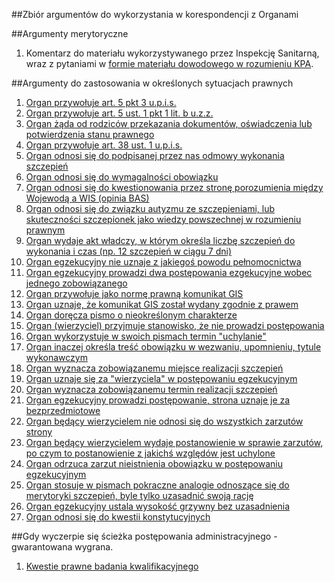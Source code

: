 ##Zbiór argumentów do wykorzystania w korespondencji z Organami

##Argumenty merytoryczne
1. Komentarz do materiału wykorzystywanego przez Inspekcję Sanitarną, wraz z pytaniami w [formie materiału dowodowego w rozumieniu KPA](https://github.com/szanitani/szczepienia/blob/master/Argumenty/szczepienia%20za%20i%20przeciw/README.md).

##Argumenty do zastosowania w określonych sytuacjach prawnych
1. [Organ przywołuje art. 5 pkt 3 u.p.i.s.](https://github.com/szanitani/szczepienia/blob/master/Argumenty/prawne/argument_001.md)
2. [Organ przywołuje art. 5 ust. 1 pkt 1 lit. b u.z.z.](https://github.com/szanitani/szczepienia/blob/master/Argumenty/prawne/argument_002.md)
3. [Organ żąda od rodziców przekazania dokumentów, oświadczenia lub potwierdzenia stanu prawnego](https://github.com/szanitani/szczepienia/blob/master/Argumenty/prawne/argument_003.md)
4. [Organ przywołuje art. 38 ust. 1 u.p.i.s.](https://github.com/szanitani/szczepienia/blob/master/Argumenty/prawne/argument_004.md)
5. [Organ odnosi się do podpisanej przez nas odmowy wykonania szczepień](https://github.com/szanitani/szczepienia/blob/master/Argumenty/prawne/argument_005.md)
6. [Organ odnosi się do wymagalności obowiązku](https://github.com/szanitani/szczepienia/blob/master/Argumenty/prawne/argument_006.md)
7. [Organ odnosi się do kwestionowania przez stronę porozumienia między Wojewodą a WIS (opinia BAS)](https://github.com/szanitani/szczepienia/blob/master/Argumenty/prawne/argument_007.md)
8. [Organ odnosi się do związku autyzmu ze szczepieniami, lub skuteczności szczepionek jako wiedzy powszechnej w rozumieniu prawnym](https://github.com/szanitani/szczepienia/blob/master/Argumenty/prawne/argument_008.md)
9. [Organ wydaje akt władczy, w którym określa liczbę szczepień do wykonania i czas (np. 12 szczepień w ciągu 7 dni)](https://github.com/szanitani/szczepienia/blob/master/Argumenty/prawne/argument_009.md)
10. [Organ egzekucyjny nie uznaje z jakiegoś powodu pełnomocnictwa](https://github.com/szanitani/szczepienia/blob/master/Argumenty/prawne/argument_010.md)
11. [Organ egzekucyjny prowadzi dwa postępowania ezgekucyjne wobec jednego zobowiązanego](https://github.com/szanitani/szczepienia/blob/master/Argumenty/prawne/argument_011.md)
12. [Organ przywołuje jako normę prawną komunikat GIS](https://github.com/szanitani/szczepienia/blob/master/Argumenty/prawne/argument_012.md)
13. [Organ uznaje, że komunikat GIS został wydany zgodnie z prawem](https://github.com/szanitani/szczepienia/blob/master/Argumenty/prawne/argument_013.md)
14. [Organ doręcza pismo o nieokreślonym charakterze](https://github.com/szanitani/szczepienia/blob/master/Argumenty/prawne/argument_014.md)
15. [Organ (wierzyciel) przyjmuje stanowisko, że nie prowadzi postępowania](https://github.com/szanitani/szczepienia/blob/master/Argumenty/prawne/argument_015.md)
16. [Organ wykorzystuje w swoich pismach termin "uchylanie"](https://github.com/szanitani/szczepienia/blob/master/Argumenty/prawne/argument_016.md)
17. [Organ inaczej określa treść obowiązku w wezwaniu, upomnieniu, tytule wykonawczym](https://github.com/szanitani/szczepienia/blob/master/Argumenty/prawne/argument_017.md)
18. [Organ wyznacza zobowiązanemu miejsce realizacji szczepień](https://github.com/szanitani/szczepienia/blob/master/Argumenty/prawne/argument_018.md)
19. [Organ uznaje się za "wierzyciela" w postępowaniu egzekucyjnym](https://github.com/szanitani/szczepienia/blob/master/Argumenty/prawne/argument_019.md)
20. [Organ wyznacza zobowiązanemu termin realizacji szczepień](https://github.com/szanitani/szczepienia/blob/master/Argumenty/prawne/argument_020.md)
21. [Organ egzekucyjny prowadzi postępowanie, strona uznaje je za bezprzedmiotowe](https://github.com/szanitani/szczepienia/blob/master/Argumenty/prawne/argument_021.md)
22. [Organ będący wierzycielem nie odnosi się do wszystkich zarzutów strony](https://github.com/szanitani/szczepienia/blob/master/Argumenty/prawne/argument_022.md)
23. [Organ będący wierzycielem wydaje postanowienie w sprawie zarzutów, po czym to postanowienie z jakichś względów jest uchylone](https://github.com/szanitani/szczepienia/blob/master/Argumenty/prawne/argument_023.md)
24. [Organ odrzuca zarzut nieistnienia obowiązku w postępowaniu egzekucyjnym](https://github.com/szanitani/szczepienia/blob/master/Argumenty/prawne/argument_024.md)
25. [Organ stosuje w pismach pokraczne analogie odnoszące się do merytoryki szczepień, byle tylko uzasadnić swoją rację](https://github.com/szanitani/szczepienia/blob/master/Argumenty/prawne/argument_025.md)
26. [Organ egzekucyjny ustala wysokość grzywny bez uzasadnienia](https://github.com/szanitani/szczepienia/blob/master/Argumenty/prawne/argument_026.md)
27. [Organ odnosi się do kwestii konstytucyjnych](https://github.com/szanitani/szczepienia/blob/master/Argumenty/prawne/argument_027.md)

##Gdy wyczerpie się ścieżka postępowania administracyjnego - gwarantowana wygrana.

1. [Kwestie prawne badania kwalifikacyjnego](https://github.com/szanitani/szczepienia/blob/master/Argumenty/prawne/argument_xx1.md)
